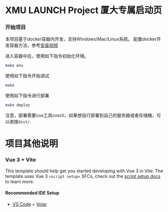 # XMU LAUNCH Project 厦大专属启动页

### 开始项目

本项目基于docker容器内开发，支持Windows/Mac/Linux系统。
配置docker开发容器方法，参考[安装视频](https://secure-bigfile.wostatic.cn/static/9gvTVX3m35m4pGfCpxXq3N/dev-container.mp4?auth_key=1661584147-gsGMqJs1Y5awKEgRCDLQKQ-0-ffc78351d0d9804da90bf9bff1f5ffbe)

进入容器中后，使用如下指令初始化环境。

```bash
make env
```

使用如下指令开始调试

```bash
make
```

使用如下指令进行部署

```bash
make deploy
```
注意，部署需要cos工具coscli，如果想自行部署到自己的服务器或者存储桶，可以直接`dist/`.


# 项目其他说明

### Vue 3 + Vite

This template should help get you started developing with Vue 3 in Vite. The template uses Vue 3 `<script setup>` SFCs, check out the [script setup docs](https://v3.vuejs.org/api/sfc-script-setup.html#sfc-script-setup) to learn more.

#### Recommended IDE Setup

- [VS Code](https://code.visualstudio.com/) + [Volar](https://marketplace.visualstudio.com/items?itemName=Vue.volar)
